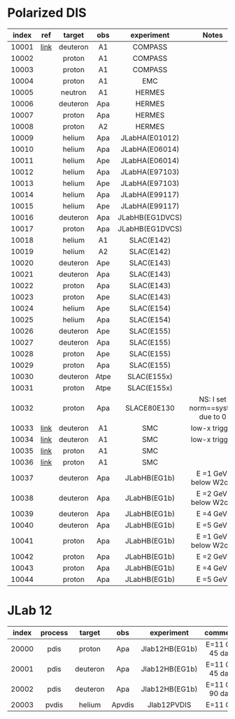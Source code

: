 # Polarized DIS

| index | ref              | target   | obs  | experiment      | Notes                             |
| :--:  | :--:             | :--:     | :--: | :--:            | :--:                              |
| 10001 | [link][ref10001] | deuteron | A1   | COMPASS         |                                   |
| 10002 |                  | proton   | A1   | COMPASS         |                                   |
| 10003 |                  | proton   | A1   | COMPASS         |                                   |
| 10004 |                  | proton   | A1   | EMC             |                                   |
| 10005 |                  | neutron  | A1   | HERMES          |                                   |
| 10006 |                  | deuteron | Apa  | HERMES          |                                   |
| 10007 |                  | proton   | Apa  | HERMES          |                                   |
| 10008 |                  | proton   | A2   | HERMES          |                                   |
| 10009 |                  | helium   | Apa  | JLabHA(E01012)  |                                   |
| 10010 |                  | helium   | Apa  | JLabHA(E06014)  |                                   |
| 10011 |                  | helium   | Ape  | JLabHA(E06014)  |                                   |
| 10012 |                  | helium   | Apa  | JLabHA(E97103)  |                                   |
| 10013 |                  | helium   | Ape  | JLabHA(E97103)  |                                   |
| 10014 |                  | helium   | Apa  | JLabHA(E99117)  |                                   |
| 10015 |                  | helium   | Ape  | JLabHA(E99117)  |                                   |
| 10016 |                  | deuteron | Apa  | JLabHB(EG1DVCS) |                                   |
| 10017 |                  | proton   | Apa  | JLabHB(EG1DVCS) |                                   |
| 10018 |                  | helium   | A1   | SLAC(E142)      |                                   |
| 10019 |                  | helium   | A2   | SLAC(E142)      |                                   |
| 10020 |                  | deuteron | Ape  | SLAC(E143)      |                                   |
| 10021 |                  | deuteron | Apa  | SLAC(E143)      |                                   |
| 10022 |                  | proton   | Apa  | SLAC(E143)      |                                   |
| 10023 |                  | proton   | Ape  | SLAC(E143)      |                                   |
| 10024 |                  | helium   | Ape  | SLAC(E154)      |                                   |
| 10025 |                  | helium   | Apa  | SLAC(E154)      |                                   |
| 10026 |                  | deuteron | Ape  | SLAC(E155)      |                                   |
| 10027 |                  | deuteron | Apa  | SLAC(E155)      |                                   |
| 10028 |                  | proton   | Ape  | SLAC(E155)      |                                   |
| 10029 |                  | proton   | Apa  | SLAC(E155)      |                                   |
| 10030 |                  | deuteron | Atpe | SLAC(E155x)     |                                   |
| 10031 |                  | proton   | Atpe | SLAC(E155x)     |                                   |
| 10032 |                  | proton   | Apa  | SLACE80E130     | NS: I set norm==syst_c due to  0  |
| 10033 | [link][ref10033] | deuteron | A1   | SMC             | low-x trigger                     |
| 10034 | [link][ref10034] | deuteron | A1   | SMC             | low-x trigger                     |
| 10035 | [link][ref10035] | proton   | A1   | SMC             |                                   |
| 10036 | [link][ref10036] | proton   | A1   | SMC             |                                   |
| 10037 |                  | deuteron | Apa  | JLabHB(EG1b)    | E =1 GeV.  below W2cut            |
| 10038 |                  | deuteron | Apa  | JLabHB(EG1b)    | E =2 GeV.  below W2cut            |
| 10039 |                  | deuteron | Apa  | JLabHB(EG1b)    | E =4 GeV.                         |
| 10040 |                  | deuteron | Apa  | JLabHB(EG1b)    | E =5 GeV.                         |
| 10041 |                  | proton   | Apa  | JLabHB(EG1b)    | E =1 GeV.  below W2cut            |
| 10042 |                  | proton   | Apa  | JLabHB(EG1b)    | E =2 GeV.                         |
| 10043 |                  | proton   | Apa  | JLabHB(EG1b)    | E =4 GeV.                         |
| 10044 |                  | proton   | Apa  | JLabHB(EG1b)    | E =5 GeV.                         |


# JLab 12
| index |  process | target   | obs    | experiment     | comments          |
| :--:  |  :--:    | :--:     | :--:   | :--:           | :--:              |
| 20000 |  pdis    | proton   | Apa    | Jlab12HB(EG1b) | E=11 GeV  45 days |
| 20001 |  pdis    | deuteron | Apa    | Jlab12HB(EG1b) | E=11 GeV  45 days |
| 20002 |  pdis    | deuteron | Apa    | Jlab12HB(EG1b) | E=11 GeV  90 days |
| 20003 |  pvdis   | helium   | Apvdis | Jlab12PVDIS    | E=11 GeV          |

[ref10001]: https://inspirehep.net/literature/1501480
[ref10033]: https://inspirehep.net/literature/499139
[ref10034]: https://inspirehep.net/literature/471981
[ref10035]: https://inspirehep.net/literature/499139
[ref10036]: https://inspirehep.net/literature/471981







